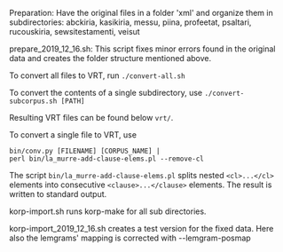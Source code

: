 Preparation: Have the original files in a folder 'xml' and organize them in subdirectories:
abckiria, kasikiria, messu, piina, profeetat, psaltari, rucouskiria, sewsitestamenti, veisut  

prepare_2019_12_16.sh: This script fixes minor errors found in the original data and creates the folder structure mentioned above.

To convert all files to VRT, run `./convert-all.sh` 

To convert the contents of a single subdirectory, use `./convert-subcorpus.sh [PATH]`

Resulting VRT files can be found below `vrt/`.

To convert a single file to VRT, use
   
    bin/conv.py [FILENAME] [CORPUS_NAME] | 
    perl bin/la_murre-add-clause-elems.pl --remove-cl
    
The script `bin/la_murre-add-clause-elems.pl` splits nested `<cl>...</cl>` elements into consecutive `<clause>...</clause>` elements. The result is written to standard output.

korp-import.sh runs korp-make for all sub directories.

korp-import_2019_12_16.sh creates a test version for the fixed data. Here also the lemgrams' mapping is corrected with --lemgram-posmap
